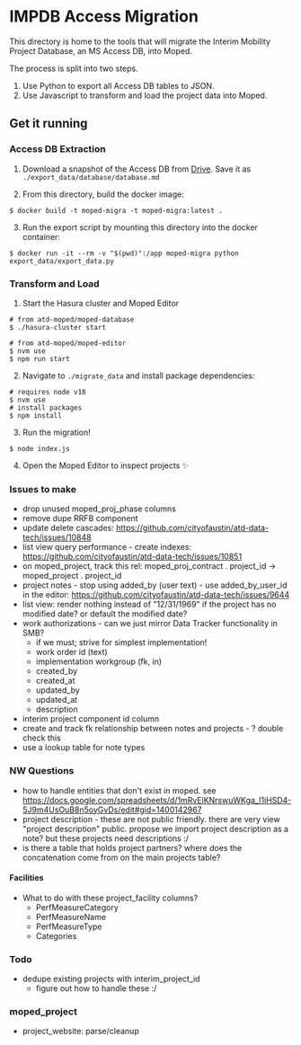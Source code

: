 
# IMPDB Access Migration

This directory is home to the tools that will migrate the Interim Mobility Project Database, an MS Access DB, into Moped.

The process is split into two steps.

1. Use Python to export all Access DB tables to JSON.
2. Use Javascript to transform and load the project data into Moped.

## Get it running

### Access DB Extraction

1. Download a snapshot of the Access DB from [Drive](https://drive.google.com/drive/u/2/folders/1-pNBTdfPBxJm8VpYjxpZwA8ziCLMZdRx). Save it as `./export_data/database/database.md`

2. From this directory, build the docker image:

```shell
$ docker build -t moped-migra -t moped-migra:latest .
```

3. Run the export script by mounting this directory into the docker container:

```shell
$ docker run -it --rm -v "$(pwd)":/app moped-migra python export_data/export_data.py
```

### Transform and Load

1. Start the Hasura cluster and Moped Editor

```shell
# from atd-moped/moped-database
$ ./hasura-cluster start

# from atd-moped/moped-editor
$ nvm use
$ npm run start
```

2. Navigate to `./migrate_data` and install package dependencies:

```shell
# requires node v18
$ nvm use 
# install packages
$ npm install
```

3. Run the migration!

```shell
$ node index.js
```

4. Open the Moped Editor to inspect projects ✨


### Issues to make

- drop unused moped_proj_phase columns
- remove dupe RRFB component
- update delete cascades: https://github.com/cityofaustin/atd-data-tech/issues/10848
- list view query performance - create indexes: https://github.com/cityofaustin/atd-data-tech/issues/10851
- on moped_project, track this rel: moped_proj_contract . project_id  → moped_project . project_id  
- project notes - stop using added_by (user text) - use added_by_user_id in the editor: https://github.com/cityofaustin/atd-data-tech/issues/9644
- list view: render nothing instead of "12/31/1969" if the project has no modified date? or default the modified date?
- work authorizations - can we just mirror Data Tracker functionality in SMB?
  - if we must; strive for simplest implementation!
  - work order id (text)
  - implementation workgroup (fk, in)
  - created_by
  - created_at
  - updated_by
  - updated_at
  - description
- interim project component id column
- create and track fk relationship between notes and projects - ? double check this
- use a lookup table for note types 


### NW Questions

- how to handle entities that don't exist in moped. see https://docs.google.com/spreadsheets/d/1mRvElKNrswuWKga_I1iHSD4-5J9m4UsOuB8n5oyGvDs/edit#gid=1400142967
- project description - these are not public friendly. there are very view "project description" public. propose we import project description as a note? but these projects need descriptions :/ 
- is there a table that holds project partners? where does the concatenation come from on the main projects table?

#### Facilities
- What to do with these project_facility columns?
  - PerfMeasureCategory
  - PerfMeasureName
  - PerfMeasureType
  - Categories

### Todo

- dedupe existing projects with interim_project_id
  - figure out how to handle these :/

### moped_project

- project_website: parse/cleanup


